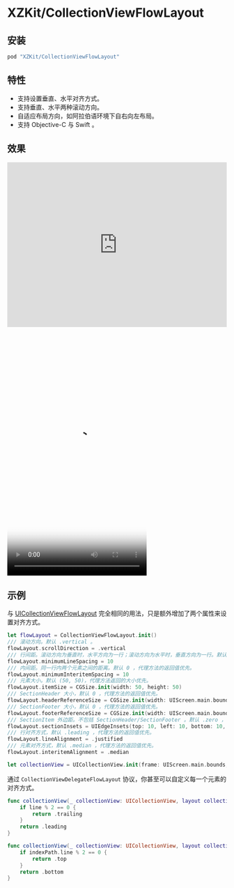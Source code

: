 # XZKit/CollectionViewFlowLayout

## 安装

```ruby
pod "XZKit/CollectionViewFlowLayout"
```

## 特性

- 支持设置垂直、水平对齐方式。
- 支持垂直、水平两种滚动方向。
- 自适应布局方向，如阿拉伯语环境下自右向左布局。
- 支持 Objective-C 与 Swift 。

## 效果
<div style="position:relative;height:0;padding-bottom:75.0%"><iframe src="https://www.youtube.com/embed/RpjKRLTrmD8?ecver=2" width="480" height="360" frameborder="0" allow="autoplay; encrypted-media" style="position:absolute;width:100%;height:100%;left:0" allowfullscreen></iframe></div>
<video src="./CollectionViewFlowLayout.mp4" poster="../XZKit.png" width="320" height="570" controls preload></video>

## 示例

与 [UICollectionViewFlowLayout](https://developer.apple.com/documentation/uikit/uicollectionviewflowlayout) 完全相同的用法，只是额外增加了两个属性来设置对齐方式。

```swift
let flowLayout = CollectionViewFlowLayout.init()
/// 滚动方向。默认 .vertical 。
flowLayout.scrollDirection = .vertical
/// 行间距。滚动方向为垂直时，水平方向为一行；滚动方向为水平时，垂直方向为一行。默认 0 ，代理方法的返回值优先。
flowLayout.minimumLineSpacing = 10
/// 内间距。同一行内两个元素之间的距离。默认 0 ，代理方法的返回值优先。
flowLayout.minimumInteritemSpacing = 10
/// 元素大小。默认 (50, 50)，代理方法返回的大小优先。
flowLayout.itemSize = CGSize.init(width: 50, height: 50)
/// SectionHeader 大小，默认 0 ，代理方法的返回值优先。
flowLayout.headerReferenceSize = CGSize.init(width: UIScreen.main.bounds.width, height: 30)
/// SectionFooter 大小，默认 0 ，代理方法的返回值优先。
flowLayout.footerReferenceSize = CGSize.init(width: UIScreen.main.bounds.width, height: 30)
/// SectionItem 外边距。不包括 SectionHeader/SectionFooter 。默认 .zero ，代理方法的返回值优先。
flowLayout.sectionInsets = UIEdgeInsets(top: 10, left: 10, bottom: 10, right: 10)
/// 行对齐方式，默认 .leading ，代理方法的返回值优先。
flowLayout.lineAlignment = .justified
/// 元素对齐方式，默认 .median ，代理方法的返回值优先。
flowLayout.interitemAlignment = .median

let collectionView = UICollectionView.init(frame: UIScreen.main.bounds, collectionViewLayout: flowLayout)
```

通过 `CollectionViewDelegateFlowLayout` 协议，你甚至可以自定义每一个元素的对齐方式。

```swift
func collectionView(_ collectionView: UICollectionView, layout collectionViewLayout: UICollectionViewFlowLayout, lineAlignmentForSectionAt section: Int, forLine line: Int) -> CollectionViewFlowLayout.LineAlignment {
    if line % 2 == 0 {
        return .trailing
    }
    return .leading
}

func collectionView(_ collectionView: UICollectionView, layout collectionViewLayout: UICollectionViewFlowLayout, interitemAlignmentForSectionAt section: Int, forItemInLineAt indexPath: IndexPath) -> CollectionViewFlowLayout.InteritemAlignment {
    if indexPath.line % 2 == 0 {
        return .top
    }
    return .bottom
}
```



